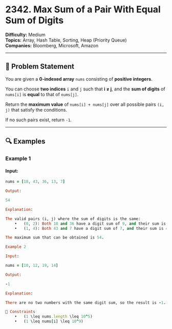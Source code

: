# 2342. Max Sum of a Pair With Equal Sum of Digits

**Difficulty:** Medium  
**Topics:** Array, Hash Table, Sorting, Heap (Priority Queue)  
**Companies:** Bloomberg, Microsoft, Amazon  

---

## 📜 Problem Statement
You are given a **0-indexed array** `nums` consisting of **positive integers**.  

You can choose **two indices** `i` and `j` such that **i ≠ j**, and the **sum of digits** of `nums[i]` is **equal** to that of `nums[j]`.

Return the **maximum value** of `nums[i] + nums[j]` over all possible pairs `(i, j)` that satisfy the conditions.

If no such pairs exist, return `-1`.

---

## 🔍 Examples

### **Example 1**
#### **Input:**
```ruby
nums = [18, 43, 36, 13, 7]

Output:

54

Explanation:

The valid pairs (i, j) where the sum of digits is the same:
	•	(0, 2): Both 18 and 36 have a digit sum of 9, and their sum is 18 + 36 = 54.
	•	(1, 4): Both 43 and 7 have a digit sum of 7, and their sum is 43 + 7 = 50.

The maximum sum that can be obtained is 54.

Example 2

Input:

nums = [10, 12, 19, 14]

Output:

-1

Explanation:

There are no two numbers with the same digit sum, so the result is -1.

🔹 Constraints
	•	(1 \leq nums.length \leq 10^5)
	•	(1 \leq nums[i] \leq 10^9)
